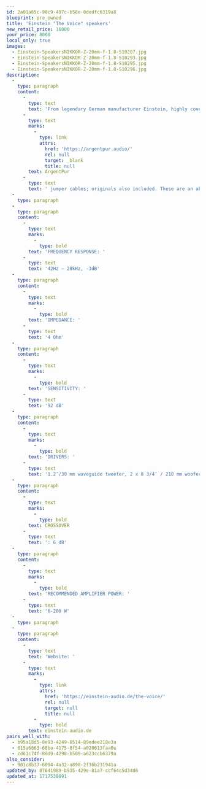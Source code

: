 ```yaml
---
id: 2a01a65c-90c9-497c-b58e-0dedfc6319a8
blueprint: pre_owned
title: 'Einstein "The Voice" speakers'
new_retail_price: 16000
your_price: 8000
local_only: true
images:
  - Einstein-SpeakersNIKKOR-Z-20mm-f-1.8-S10287.jpg
  - Einstein-SpeakersNIKKOR-Z-20mm-f-1.8-S10293.jpg
  - Einstein-SpeakersNIKKOR-Z-20mm-f-1.8-S10295.jpg
  - Einstein-SpeakersNIKKOR-Z-20mm-f-1.8-S10296.jpg
description:
  -
    type: paragraph
    content:
      -
        type: text
        text: 'From legendary German manufacturer Einstein, highly coveted by discerning audiophiles looking for endgame equipment that coneys the life of the music, an extremely rare pair of "The Voice" speakers. In superb condition. Custom '
      -
        type: text
        marks:
          -
            type: link
            attrs:
              href: 'https://argentpur.audio/'
              rel: null
              target: _blank
              title: null
        text: ArgentPur
      -
        type: text
        text: ' jumper cables; originals also included. These are an absolute steal at this price.'
  -
    type: paragraph
  -
    type: paragraph
    content:
      -
        type: text
        marks:
          -
            type: bold
        text: 'FREQUENCY RESPONSE: '
      -
        type: text
        text: '42Hz – 28kHz, -3dB'
  -
    type: paragraph
    content:
      -
        type: text
        marks:
          -
            type: bold
        text: 'IMPEDANCE: '
      -
        type: text
        text: '4 Ohm'
  -
    type: paragraph
    content:
      -
        type: text
        marks:
          -
            type: bold
        text: 'SENSITIVITY: '
      -
        type: text
        text: '92 dB'
  -
    type: paragraph
    content:
      -
        type: text
        marks:
          -
            type: bold
        text: 'DRIVERS: '
      -
        type: text
        text: '1.2″/30 mm waveguide tweeter, 2 x 8 3/4″ / 210 mm woofers/midrange drivers'
  -
    type: paragraph
    content:
      -
        type: text
        marks:
          -
            type: bold
        text: CROSSOVER
      -
        type: text
        text: ': 6 dB'
  -
    type: paragraph
    content:
      -
        type: text
        marks:
          -
            type: bold
        text: 'RECOMMENDED AMPLIFIER POWER: '
      -
        type: text
        text: '6-200 W'
  -
    type: paragraph
  -
    type: paragraph
    content:
      -
        type: text
        text: 'Website: '
      -
        type: text
        marks:
          -
            type: link
            attrs:
              href: 'https://einstein-audio.de/the-voice/'
              rel: null
              target: null
              title: null
          -
            type: bold
        text: einstein-audio.de
pairs_well_with:
  - b95a18d5-8e93-4249-8514-89edee218e3a
  - 015a6663-68ba-4175-8f54-a020613faa0e
  - cd61c74f-80d9-4298-b509-a623ccb6379a
also_consider:
  - 901c8b37-6094-4a32-a898-2f36b231941a
updated_by: 87641989-b935-429e-81a7-ccf64c5d34d6
updated_at: 1717538091
---
```


